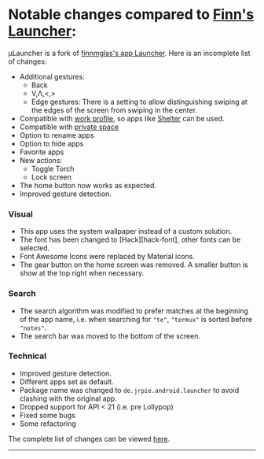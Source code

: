 # Notable changes compared to [Finn's Launcher][original-repo]:

µLauncher is a fork of [finnmglas's app Launcher][original-repo].
Here is an incomplete list of changes:
<!--The last commit of the original project is [340ee731](https://github.com/jrpie/launcher/commit/340ee7315293b028c060638e058516435bca296a)
The first commit of µLauncher is [cc2e7710](https://github.com/jrpie/launcher/commit/cc2e7710c824549c367d97a81a1646d27c6c8993),
which at the time was still intended as a patch for launcher.
The decision to create a hard fork was made two years later.-->


- Additional gestures:
    - Back
    - V,Λ,<,>
    - Edge gestures: There is a setting to allow distinguishing swiping at the edges of the screen from swiping in the center.
- Compatible with [work profile](https://www.android.com/enterprise/work-profile/), so apps like [Shelter](https://gitea.angry.im/PeterCxy/Shelter) can be used.
- Compatible with [private space](https://source.android.com/docs/security/features/private-space)
- Option to rename apps
- Option to hide apps
- Favorite apps
- New actions:
  - Toggle Torch
  - Lock screen
- The home button now works as expected.
- Improved gesture detection.

### Visual
- This app uses the system wallpaper instead of a custom solution.
- The font has been changed to [Hack][hack-font], other fonts can be selected.
- Font Awesome Icons were replaced by Material icons.
- The gear button on the home screen was removed. A smaller button is show at the top right when necessary.


### Search
- The search algorithm was modified to prefer matches at the beginning of the app name, i.e. when searching for `"te"`, `"termux"` is sorted before `"notes"`.
- The search bar was moved to the bottom of the screen.

### Technical
- Improved gesture detection.
- Different apps set as default.
- Package name was changed to `de.jrpie.android.launcher` to avoid clashing with the original app.
- Dropped support for API < 21 (i.e. pre Lollypop)
- Fixed some bugs
- Some refactoring


The complete list of changes can be viewed [here](https://github.com/jrpie/launcher/compare/340ee731...master).

---
  [original-repo]: https://github.com/finnmglas/Launcher
